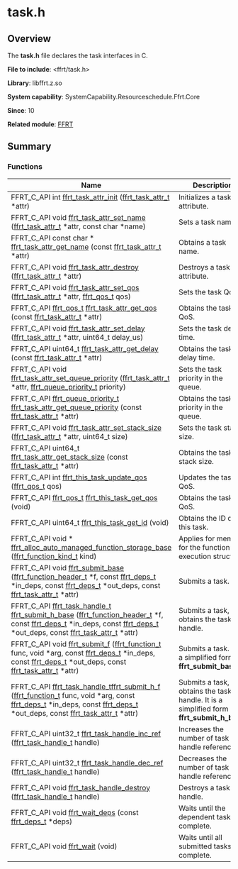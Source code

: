 # task.h


## Overview

The **task.h** file declares the task interfaces in C.

**File to include**: &lt;ffrt/task.h&gt;

**Library**: libffrt.z.so

**System capability**: SystemCapability.Resourceschedule.Ffrt.Core

**Since**: 10

**Related module**: [FFRT](_f_f_r_t.md)


## Summary


### Functions

| Name| Description| 
| -------- | -------- |
| FFRT_C_API int [ffrt_task_attr_init](_f_f_r_t.md#ffrt_task_attr_init) ([ffrt_task_attr_t](ffrt__task__attr__t.md) \*attr) | Initializes a task attribute. | 
| FFRT_C_API void [ffrt_task_attr_set_name](_f_f_r_t.md#ffrt_task_attr_set_name) ([ffrt_task_attr_t](ffrt__task__attr__t.md) \*attr, const char \*name) | Sets a task name. | 
| FFRT_C_API const char \* [ffrt_task_attr_get_name](_f_f_r_t.md#ffrt_task_attr_get_name) (const [ffrt_task_attr_t](ffrt__task__attr__t.md) \*attr) | Obtains a task name. | 
| FFRT_C_API void [ffrt_task_attr_destroy](_f_f_r_t.md#ffrt_task_attr_destroy) ([ffrt_task_attr_t](ffrt__task__attr__t.md) \*attr) | Destroys a task attribute. | 
| FFRT_C_API void [ffrt_task_attr_set_qos](_f_f_r_t.md#ffrt_task_attr_set_qos) ([ffrt_task_attr_t](ffrt__task__attr__t.md) \*attr, [ffrt_qos_t](_f_f_r_t.md#ffrt_qos_t) qos) | Sets the task QoS. | 
| FFRT_C_API [ffrt_qos_t](_f_f_r_t.md#ffrt_qos_t) [ffrt_task_attr_get_qos](_f_f_r_t.md#ffrt_task_attr_get_qos) (const [ffrt_task_attr_t](ffrt__task__attr__t.md) \*attr) | Obtains the task QoS. | 
| FFRT_C_API void [ffrt_task_attr_set_delay](_f_f_r_t.md#ffrt_task_attr_set_delay) ([ffrt_task_attr_t](ffrt__task__attr__t.md) \*attr, uint64_t delay_us) | Sets the task delay time. | 
| FFRT_C_API uint64_t [ffrt_task_attr_get_delay](_f_f_r_t.md#ffrt_task_attr_get_delay) (const [ffrt_task_attr_t](ffrt__task__attr__t.md) \*attr) | Obtains the task delay time. | 
| FFRT_C_API void [ffrt_task_attr_set_queue_priority](_f_f_r_t.md#ffrt_task_attr_set_queue_priority) ([ffrt_task_attr_t](ffrt__task__attr__t.md) \*attr, [ffrt_queue_priority_t](_f_f_r_t.md#ffrt_queue_priority_t) priority) | Sets the task priority in the queue. | 
| FFRT_C_API [ffrt_queue_priority_t](_f_f_r_t.md#ffrt_queue_priority_t) [ffrt_task_attr_get_queue_priority](_f_f_r_t.md#ffrt_task_attr_get_queue_priority) (const [ffrt_task_attr_t](ffrt__task__attr__t.md) \*attr) | Obtains the task priority in the queue. | 
| FFRT_C_API void [ffrt_task_attr_set_stack_size](_f_f_r_t.md#ffrt_task_attr_set_stack_size) ([ffrt_task_attr_t](ffrt__task__attr__t.md) \*attr, uint64_t size) | Sets the task stack size. | 
| FFRT_C_API uint64_t [ffrt_task_attr_get_stack_size](_f_f_r_t.md#ffrt_task_attr_get_stack_size) (const [ffrt_task_attr_t](ffrt__task__attr__t.md) \*attr) | Obtains the task stack size. | 
| FFRT_C_API int [ffrt_this_task_update_qos](_f_f_r_t.md#ffrt_this_task_update_qos) ([ffrt_qos_t](_f_f_r_t.md#ffrt_qos_t) qos) | Updates the task QoS. | 
| FFRT_C_API [ffrt_qos_t](_f_f_r_t.md#ffrt_qos_t) [ffrt_this_task_get_qos](_f_f_r_t.md#ffrt_this_task_get_qos) (void) | Obtains the task QoS. | 
| FFRT_C_API uint64_t [ffrt_this_task_get_id](_f_f_r_t.md#ffrt_this_task_get_id) (void) | Obtains the ID of this task. | 
| FFRT_C_API void \* [ffrt_alloc_auto_managed_function_storage_base](_f_f_r_t.md#ffrt_alloc_auto_managed_function_storage_base) ([ffrt_function_kind_t](_f_f_r_t.md#ffrt_function_kind_t) kind) | Applies for memory for the function execution structure. | 
| FFRT_C_API void [ffrt_submit_base](_f_f_r_t.md#ffrt_submit_base) ([ffrt_function_header_t](ffrt__function__header__t.md) \*f, const [ffrt_deps_t](ffrt__deps__t.md) \*in_deps, const [ffrt_deps_t](ffrt__deps__t.md) \*out_deps, const [ffrt_task_attr_t](ffrt__task__attr__t.md) \*attr) | Submits a task. | 
| FFRT_C_API [ffrt_task_handle_t](_f_f_r_t.md#ffrt_task_handle_t) [ffrt_submit_h_base](_f_f_r_t.md#ffrt_submit_h_base) ([ffrt_function_header_t](ffrt__function__header__t.md) \*f, const [ffrt_deps_t](ffrt__deps__t.md) \*in_deps, const [ffrt_deps_t](ffrt__deps__t.md) \*out_deps, const [ffrt_task_attr_t](ffrt__task__attr__t.md) \*attr) | Submits a task, and obtains the task handle. | 
| FFRT_C_API void [ffrt_submit_f](_f_f_r_t.md#ffrt_submit_f) ([ffrt_function_t](_f_f_r_t.md#ffrt_function_t) func, void \*arg, const [ffrt_deps_t](ffrt__deps__t.md) \*in_deps, const [ffrt_deps_t](ffrt__deps__t.md) \*out_deps, const [ffrt_task_attr_t](ffrt__task__attr__t.md) \*attr) | Submits a task. It is a simplified form of **ffrt_submit_base**. | 
| FFRT_C_API [ffrt_task_handle_t](_f_f_r_t.md#ffrt_task_handle_t)[ffrt_submit_h_f](_f_f_r_t.md#ffrt_submit_h_f) ([ffrt_function_t](_f_f_r_t.md#ffrt_function_t) func, void \*arg, const [ffrt_deps_t](ffrt__deps__t.md) \*in_deps, const [ffrt_deps_t](ffrt__deps__t.md) \*out_deps, const [ffrt_task_attr_t](ffrt__task__attr__t.md) \*attr) | Submits a task, and obtains the task handle. It is a simplified form of **ffrt_submit_h_base**. | 
| FFRT_C_API uint32_t [ffrt_task_handle_inc_ref](_f_f_r_t.md#ffrt_task_handle_inc_ref) ([ffrt_task_handle_t](_f_f_r_t.md#ffrt_task_handle_t) handle) | Increases the number of task handle references. | 
| FFRT_C_API uint32_t [ffrt_task_handle_dec_ref](_f_f_r_t.md#ffrt_task_handle_dec_ref) ([ffrt_task_handle_t](_f_f_r_t.md#ffrt_task_handle_t) handle) | Decreases the number of task handle references. | 
| FFRT_C_API void [ffrt_task_handle_destroy](_f_f_r_t.md#ffrt_task_handle_destroy) ([ffrt_task_handle_t](_f_f_r_t.md#ffrt_task_handle_t) handle) | Destroys a task handle. | 
| FFRT_C_API void [ffrt_wait_deps](_f_f_r_t.md#ffrt_wait_deps) (const [ffrt_deps_t](ffrt__deps__t.md) \*deps) | Waits until the dependent tasks are complete. | 
| FFRT_C_API void [ffrt_wait](_f_f_r_t.md#ffrt_wait) (void) | Waits until all submitted tasks are complete. | 
